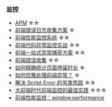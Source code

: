 ### 监控
- [APM](https://github.com/f2e-awesome/monitoring/blob/master/README.md) ☆☆
- [前端错误日志收集方案](https://juejin.im/post/5bd2dbc7f265da0af16183f8?utm_source=gold_browser_extension) ☆
- [前端性能监控系统](https://juejin.im/entry/5b78f88be51d4538a01e9f36) ☆☆
- [前端代码异常监控实战](https://github.com/happylindz/blog/issues/5) ☆☆
- [前端一站式异常捕获方案](https://jixianqianduan.com/frontend-weboptimize/2018/02/22/front-end-react-error-capture.html) ☆☆
- [前端错误收集](https://juejin.im/post/5be2b0f6e51d4523161b92f0) ☆☆
- [如何精确统计页面停留时长](https://techblog.toutiao.com/2018/06/05/ru-he-jing-que-tong-ji-ye-mian-ting-liu-shi-chang/) ☆
- [如何优雅处理前端异常？](http://jartto.wang/2018/11/20/js-exception-handling/) ☆
- [解决 Script Error 的另类思路](https://juejin.im/post/5c00a405f265da610e7fd024) ☆☆
- [大前端时代前端监控的最佳实践](https://www.evernote.com/l/AUQuMjXPG6RBfaeWb_Y17fVmILKyZmLwgow) ☆☆☆
- [前端性能监控：window.performance](https://juejin.im/entry/58ba9cb5128fe100643da2cc)